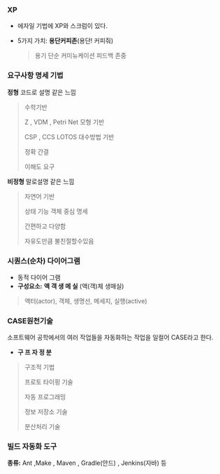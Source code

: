 

### XP

+ 에자일 기법에 XP와 스크럼이 있다.

+ 5가지 가치: **용단커피존**(용단! 커피줘)

  > 용기 단순 커미뉴케이션 피드백 존중





### 요구사항 명세 기법

**정형** 코드로 설명 같은 느낌

> 수학기반
>
> Z , VDM , Petri Net 모형 기반
>
> CSP , CCS LOTOS 대수방법 기반
>
> 정확 간결 
>
> 이해도 요구 

**비정형** 말로설명 같은 느낌

> 자연어 기반 
>
> 상태 기능 객체 중심 명세
>
> 간편하고 다양함
>
> 자유도만큼 불친절할수있음





### 시퀀스(순차) 다이어그램

+ 동적 다이어 그램
+ **구성요소:** **액 객 생 메 실** (액(객)체 생매실)

> 액터(actor), 객체, 생명선, 메세지, 실행(active)





### CASE원천기술

소프트웨어 공학에서의 여러 작업들을 자동화하는 작업을 일컬어 CASE라고 한다.

+ **구 프 자 정 분**

> 구조적 기법 
>
> 프로토 타이핑 기술
>
> 자동 프로그래밍
>
> 정보 저장소 기술
>
> 분산처리 기술





### 빌드 자동화 도구

**종류:** Ant ,Make , Maven , Gradle(안드) , Jenkins(자바) 등





















